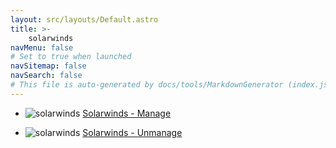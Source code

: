 ```yaml
---
layout: src/layouts/Default.astro
title: >-
    solarwinds
navMenu: false
# Set to true when launched
navSitemap: false
navSearch: false
# This file is auto-generated by docs/tools/MarkdownGenerator (index.js)
---
```


<ul>

<li>

![solarwinds](https://i.octopus.com/library/step-templates/solarwinds.png) [Solarwinds - Manage](/integrations/solarwinds/solarwinds-manage)

</li>
        
<li>

![solarwinds](https://i.octopus.com/library/step-templates/solarwinds.png) [Solarwinds - Unmanage](/integrations/solarwinds/solarwinds-unmanage)

</li>
        
</ul>
